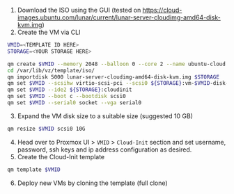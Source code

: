 1. Download the ISO using the GUI (tested on https://cloud-images.ubuntu.com/lunar/current/lunar-server-cloudimg-amd64-disk-kvm.img)
2. Create the VM via CLI
```bash
VMID=<TEMPLATE ID HERE>
STORAGE=<YOUR STORAGE HERE>

qm create $VMID --memory 2048 --balloon 0 --core 2 --name ubuntu-cloud --net0 virtio,bridge=vmbr0
cd /var/lib/vz/template/iso/
qm importdisk 5000 lunar-server-cloudimg-amd64-disk-kvm.img $STORAGE
qm set $VMID --scsihw virtio-scsi-pci --scsi0 ${STORAGE}:vm-$VMID-disk-0,discard=on,ssd=1
qm set $VMID --ide2 ${STORAGE}:cloudinit
qm set $VMID --boot c --bootdisk scsi0
qm set $VMID --serial0 socket --vga serial0
```
3. Expand the VM disk size to a suitable size (suggested 10 GB)
```bash
qm resize $VMID scsi0 10G
```
4. Head over to Proxmox UI > `VMID` > `Cloud-Init` section and set username, password, ssh keys and ip address configuration as desired.
5. Create the Cloud-Init template 
```bash
qm template $VMID
```
6. Deploy new VMs by cloning the template (full clone)
